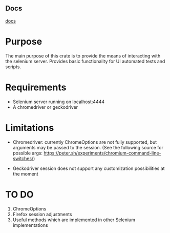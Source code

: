 ## Docs

[docs](https://docs.rs/selenium_webdriver/)

# Purpose

The main purpose of this crate is to provide the means of interacting with the selenium server.
Provides basic functionality for UI automated tests and scripts.

# Requirements

* Selenium server running on localhost:4444
* A chromedriver or geckodriver

# Limitations

* Chromedriver: currently ChromeOptions are not fully supported, but arguments may be passed to the session. (See the following source for possible args: https://peter.sh/experiments/chromium-command-line-switches/)

* Geckodriver session does not support any customization possibilities at the moment

# TO DO

1) ChromeOptions
2) Firefox session adjustments
3) Useful methods which are implemented in other Selenium implementations